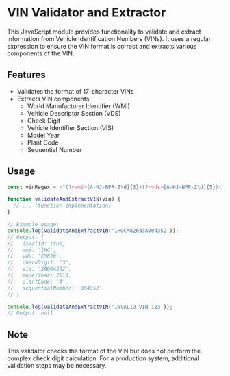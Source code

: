 # VIN Validator and Extractor

This JavaScript module provides functionality to validate and extract information from Vehicle Identification Numbers (VINs). It uses a regular expression to ensure the VIN format is correct and extracts various components of the VIN.

## Features

- Validates the format of 17-character VINs
- Extracts VIN components:
  - World Manufacturer Identifier (WMI)
  - Vehicle Descriptor Section (VDS)
  - Check Digit
  - Vehicle Identifier Section (VIS)
  - Model Year
  - Plant Code
  - Sequential Number

## Usage

```javascript
const vinRegex = /^(?<wmi>[A-HJ-NPR-Z\d]{3})(?<vds>[A-HJ-NPR-Z\d]{5})(?<check>[\dX])(?<vis>(?<year>[A-HJ-NPR-Z\d])(?<plant>[A-HJ-NPR-Z\d])(?<seq>\d{6}))$/;

function validateAndExtractVIN(vin) {
  // ... (function implementation)
}

// Example usage:
console.log(validateAndExtractVIN('1HGCM82633A004352'));
// Output: {
//   isValid: true,
//   wmi: '1HG',
//   vds: 'CM826',
//   checkDigit: '3',
//   vis: '3A004352',
//   modelYear: 2013,
//   plantCode: 'A',
//   sequentialNumber: '004352'
// }

console.log(validateAndExtractVIN('INVALID_VIN_123'));
// Output: null
```

## Note

This validator checks the format of the VIN but does not perform the complex check digit calculation. For a production system, additional validation steps may be necessary.